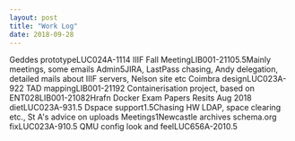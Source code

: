```yaml
---
layout: post
title: "Work Log"
date: 2018-09-28
---
```

<tr><td>Geddes prototype</td><td>LUC024A-11</td><td>14</td><td></td></tr>
<tr><td>IIIF Fall Meeting</td><td>LIB001-2110</td><td>5.5</td><td>Mainly meetings, some emails</td></tr>
<tr><td>Admin</td><td></td><td>5</td><td>JIRA, LastPass chasing, Andy delegation, detailed mails about IIIF servers, Nelson site etc</td></tr>
<tr><td>Coimbra design</td><td>LUC023A-92</td><td>2</td><td></td></tr>
<tr><td>TAD mapping</td><td>LIB001-2119</td><td>2</td><td></td></tr>
<tr><td>Containerisation project, based on ENT028</td><td>LIB001-2108</td><td>2</td><td>Hrafn Docker</td></tr>
<tr><td>Exam Papers Resits Aug 2018 diet</td><td>LUC023A-93</td><td>1.5</td><td></td></tr>
<tr><td>Dspace support</td><td></td><td>1.5</td><td>Chasing HW LDAP, space clearing etc., St A's advice on uploads</td></tr>
<tr><td>Meetings</td><td></td><td>1</td><td>Newcastle archives</td></tr>
<tr><td>schema.org fix</td><td>LUC023A-91</td><td>0.5</td><td></td></tr>
<tr><td>QMU config look and feel</td><td>LUC656A-201</td><td>0.5</td><td></td></tr>
